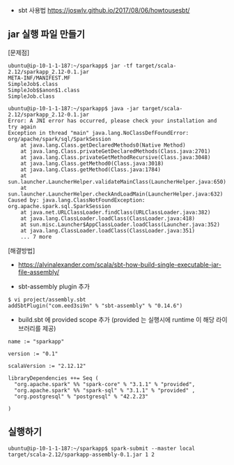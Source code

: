 * sbt 사용법
https://joswlv.github.io/2017/08/06/howtousesbt/



## jar 실행 파일 만들기 ##

[문제점]
```
ubuntu@ip-10-1-1-187:~/sparkapp$ jar -tf target/scala-2.12/sparkapp_2.12-0.1.jar
META-INF/MANIFEST.MF
SimpleJob$.class
SimpleJob$$anon$1.class
SimpleJob.class

ubuntu@ip-10-1-1-187:~/sparkapp$ java -jar target/scala-2.12/sparkapp_2.12-0.1.jar
Error: A JNI error has occurred, please check your installation and try again
Exception in thread "main" java.lang.NoClassDefFoundError: org/apache/spark/sql/SparkSession
	at java.lang.Class.getDeclaredMethods0(Native Method)
	at java.lang.Class.privateGetDeclaredMethods(Class.java:2701)
	at java.lang.Class.privateGetMethodRecursive(Class.java:3048)
	at java.lang.Class.getMethod0(Class.java:3018)
	at java.lang.Class.getMethod(Class.java:1784)
	at sun.launcher.LauncherHelper.validateMainClass(LauncherHelper.java:650)
	at sun.launcher.LauncherHelper.checkAndLoadMain(LauncherHelper.java:632)
Caused by: java.lang.ClassNotFoundException: org.apache.spark.sql.SparkSession
	at java.net.URLClassLoader.findClass(URLClassLoader.java:382)
	at java.lang.ClassLoader.loadClass(ClassLoader.java:418)
	at sun.misc.Launcher$AppClassLoader.loadClass(Launcher.java:352)
	at java.lang.ClassLoader.loadClass(ClassLoader.java:351)
	... 7 more
```

[해결방법]

* https://alvinalexander.com/scala/sbt-how-build-single-executable-jar-file-assembly/

* sbt-assembly plugin 추가
```
$ vi project/assembly.sbt
addSbtPlugin("com.eed3si9n" % "sbt-assembly" % "0.14.6")
```

* build.sbt 에 provided scope 추가 (provided 는 실행시에 runtime 이 해당 라이브러리를 제공)
```
name := "sparkapp"

version := "0.1"

scalaVersion := "2.12.12"

libraryDependencies ++= Seq (
  "org.apache.spark" %% "spark-core" % "3.1.1" % "provided",
  "org.apache.spark" %% "spark-sql" % "3.1.1" % "provided" ,
  "org.postgresql" % "postgresql" % "42.2.23"

)
```


## 실행하기 ##

```
ubuntu@ip-10-1-1-187:~/sparkapp$ spark-submit --master local target/scala-2.12/sparkapp-assembly-0.1.jar 1 2
```
